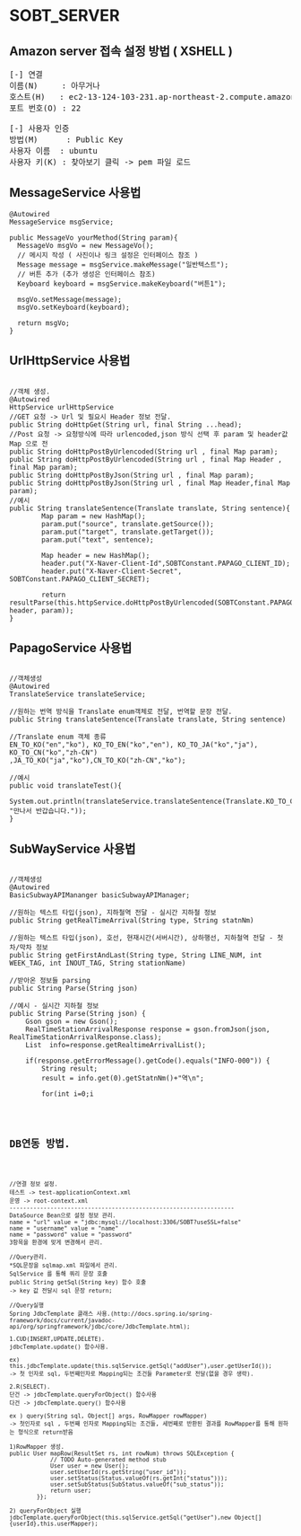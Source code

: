 SOBT_SERVER
=======================================================
## Amazon server 접속 설정 방법 ( XSHELL )
<pre>
[-] 연결
이름(N)     : 아무거나
호스트(H)   : ec2-13-124-103-231.ap-northeast-2.compute.amazonaws.com
포트 번호(O) : 22

[-] 사용자 인증
방법(M)      : Public Key
사용자 이름  : ubuntu
사용자 키(K) : 찾아보기 클릭 -> pem 파일 로드
</pre>

## MessageService 사용법
<pre><code>@Autowired
MessageService msgService;

public MessageVo yourMethod(String param){
  MessageVo msgVo = new MessageVo();
  // 메시지 작성 ( 사진이나 링크 설정은 인터페이스 참조 )
  Message message = msgService.makeMessage("일반텍스트");
  // 버튼 추가 (추가 생성은 인터페이스 참조)
  Keyboard keyboard = msgService.makeKeyboard("버튼1");

  msgVo.setMessage(message);
  msgVo.setKeyboard(keyboard);

  return msgVo;
}</code></pre>

## UrlHttpService 사용법
<pre><code>
//객체 생성.
@Autowired
HttpService urlHttpService
//GET 요청 -> Url 및 필요시 Header 정보 전달.
public String doHttpGet(String url, final String ...head);
//Post 요청 -> 요청방식에 따라 urlencoded,json 방식 선택 후 param 및 header값 Map<String,String> 으로 전
public String doHttpPostByUrlencoded(String url , final Map<String, String> param);
public String doHttpPostByUrlencoded(String url , final Map<String, String> Header , final Map<String, String> param);
public String doHttpPostByJson(String url , final Map<String, String> param);
public String doHttpPostByJson(String url , final Map<String, String> Header,final Map<String, String> param);
//예시
public String translateSentence(Translate translate, String sentence){
		Map<String,String> param = new HashMap<String,String>();
		param.put("source", translate.getSource());
		param.put("target", translate.getTarget());
		param.put("text", sentence);

		Map<String, String> header = new HashMap<String,String>();
		header.put("X-Naver-Client-Id",SOBTConstant.PAPAGO_CLIENT_ID);
		header.put("X-Naver-Client-Secret", SOBTConstant.PAPAGO_CLIENT_SECRET);

		return resultParse(this.httpService.doHttpPostByUrlencoded(SOBTConstant.PAPAGO_API_URL, header, param));
}</code></pre>

## PapagoService 사용법
<pre><code>
//객체생성
@Autowired
TranslateService translateService;

//원하는 번역 방식을 Translate enum객체로 전달, 번역할 문장 전달.
public String translateSentence(Translate translate, String sentence)

//Translate enum 객체 종류
EN_TO_KO("en","ko"), KO_TO_EN("ko","en"), KO_TO_JA("ko","ja"), KO_TO_CN("ko","zh-CN")
,JA_TO_KO("ja","ko"),CN_TO_KO("zh-CN","ko");

//예시
public void translateTest(){
		System.out.println(translateService.translateSentence(Translate.KO_TO_CN, "만나서 반갑습니다."));
}</code></pre>

## SubWayService 사용법
<pre><code>
//객체생성
@Autowired
BasicSubwayAPIMananger basicSubwayAPIManager;

//원하는 텍스트 타입(json), 지하철역 전달 - 실시간 지하철 정보
public String getRealTimeArrival(String type, String statnNm)

//원하는 텍스트 타입(json), 호선, 현재시간(서버시간), 상하행선, 지하철역 전달 - 첫차/막차 정보
public String getFirstAndLast(String type, String LINE_NUM, int WEEK_TAG, int INOUT_TAG, String stationName)

//받아온 정보들 parsing
public String Parse(String json)

//예시 - 실시간 지하철 정보
public String Parse(String json) {
    Gson gson = new Gson();
    RealTimeStationArrivalResponse response = gson.fromJson(json, RealTimeStationArrivalResponse.class);
    List <RealTimeStationArrivalInfo> info=response.getRealtimeArrivalList();

    if(response.getErrorMessage().getCode().equals("INFO-000")) {
        String result;
        result = info.get(0).getStatnNm()+"역\n";

        for(int i=0;i<info.size();i++)
        {
            result += info.get(i).getSubwayId() + " " + info.get(i).getBstatnNm() + "행 " + info.get(i).getArvlCd() +"("+info.get(i).getArvlMsg3() + ")\n";
        }

        return result;
    }		
    return response.getErrorMessage().getMessage();
}</code></pre>


## DB연동 방법.
<pre><code>
//연결 정보 설정.
테스트 -> test-applicationContext.xml
운영 -> root-context.xml
------------------------------------------------------------------
DataSource Bean으로 설정 정보 관리.
name = "url" value = "jdbc:mysql://localhost:3306/SOBT?useSSL=false"
name = "username" value = "name"
name = "password" value = "password"
3항목을 환경에 맞게 변경해서 관리.

//Query관리.
*SQL문장을 sqlmap.xml 파일에서 관리.
SqlService 를 통해 쿼리 문장 호출
public String getSql(String key) 함수 호출
-> key 값 전달시 sql 문장 return;

//Query실행
Spring JdbcTemplate 클래스 사용.(http://docs.spring.io/spring-framework/docs/current/javadoc-api/org/springframework/jdbc/core/JdbcTemplate.html);

1.CUD(INSERT,UPDATE,DELETE).
jdbcTemplate.update() 함수사용.

ex)
this.jdbcTemplate.update(this.sqlService.getSql("addUser"),user.getUserId());
-> 첫 인자로 sql, 두번째인자로 Mapping되는 조건들 Parameter로 전달(없을 경우 생략).

2.R(SELECT).
단건 -> jdbcTemplate.queryForObject() 함수사용
다건 -> jdbcTemplate.query() 함수사용

ex ) query(String sql, Object[] args, RowMapper<T> rowMapper)
-> 첫인자로 sql , 두번째 인자로 Mapping되는 조건들, 세번째로 반환된 결과를 RowMapper를 통해 원하는 형식으로 return받음

1)RowMapper 생성.
public User mapRow(ResultSet rs, int rowNum) throws SQLException {
			// TODO Auto-generated method stub
			User user = new User();
			user.setUserId(rs.getString("user_id"));
			user.setStatus(Status.valueOf(rs.getInt("status")));
			user.setSubStatus(SubStatus.valueOf("sub_status"));
			return user;
		}};

2) queryForObject 실행
jdbcTemplate.queryForObject(this.sqlService.getSql("getUser"),new Object[]{userId},this.userMapper);


</code></pre>

